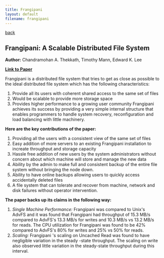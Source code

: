 ```yaml
---
title: Frangipani 
layout: default
filename: frangipani
--- 
```

[back](/dsvinod90/tech)

## Frangipani: A Scalable Distributed File System

**Author:** Chandramohan A. Thekkath, Timothy Mann, Edward K. Lee

**[Link to Paper](https://dl.acm.org/citation.cfm?id=266694)**

Frangipani is a distributed file system that tries to get as close as possible to the ideal distributed file system which has the following characteristics:
1. Provide all its users with coherent shared access to the same set of files
2. Would be scalable to provide more storage space
3. Provides higher performance to a growing user community
Frangipani achieves its success by providing a very simple internal structure that enables programmers to handle system recovery, reconfiguration and load balancing with little machinery.

**Here are the key contributions of the paper:**
1. Providing all the users with a consistent view of the same set of files
2. Easy addition of more servers to an existing Frangipani installation to increate throughput and storage capacity
3. Hassle free addition of new users by the system administrators without concern about which machine will store and manage the new data
4. Ability by the admin to make full and consistent backup of the entire file system without bringing the node down. 
5. Ability to have online backups allowing users to quickly access accidentally deleted files
6. A file system that can tolerate and recover from machine, network and disk failures without operator intervention.

**The paper backs up its claims in the following way:**
1. *Single Machine Performance:* Frangipani was compared to Unix's AdvFS and it was found that Frangipani had throughput of 15.3 MB/s compared to AdvFS's 13.3 MB/s for writes and 10.3 MB/s vs 13.2 MB/s for reads. The CPU utilization for Frangipani was found to be 42% compared to AdvFS's 80% for writes and 25% vs 50% for reads.
2. *Scaling:* Frangipani 's scaling on Uncached Read was found to have negligible variation in the steady -state throughput. The scaling on write also observed little variation in the steady-state throughput during this interval. 
